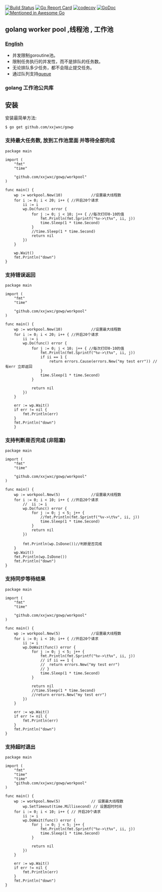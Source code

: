 [![Build Status](https://travis-ci.org/xxjwxc/gowp.svg?branch=master)](https://travis-ci.org/xxjwxc/gowp)
[![Go Report Card](https://goreportcard.com/badge/github.com/xxjwxc/gowp)](https://goreportcard.com/report/github.com/xxjwxc/gowp)
[![codecov](https://codecov.io/gh/xxjwxc/gowp/branch/master/graph/badge.svg)](https://codecov.io/gh/xxjwxc/gowp)
[![GoDoc](https://godoc.org/github.com/xxjwxc/gowp?status.svg)](https://godoc.org/github.com/xxjwxc/gowp)
[![Mentioned in Awesome Go](https://awesome.re/mentioned-badge.svg)](https://github.com/avelino/awesome-go)


## golang worker pool ,线程池 , 工作池
### [English](README_cn.md)
- 并发限制goroutine池。
- 限制任务执行的并发性，而不是排队的任务数。
- 无论排队多少任务，都不会阻止提交任务。
- 通过队列支持[queue](https://github.com/xxjwxc/public/tree/master/myqueue)

### golang 工作池公共库

## 安装

安装最简单方法:

```
$ go get github.com/xxjwxc/gowp
```

### 支持最大任务数, 放到工作池里面 并等待全部完成

```
package main

import (
	"fmt"
	"time"

	"github.com/xxjwxc/gowp/workpool"
)

func main() {
	wp := workpool.New(10)             //设置最大线程数
	for i := 0; i < 20; i++ { //开启20个请求
		ii := i
		wp.Do(func() error {
			for j := 0; j < 10; j++ { //每次打印0-10的值
				fmt.Println(fmt.Sprintf("%v->\t%v", ii, j))
				time.Sleep(1 * time.Second)
			}
			//time.Sleep(1 * time.Second)
			return nil
		})
	}

	wp.Wait()
	fmt.Println("down")
}
```

### 支持错误返回
```
package main

import (
	"fmt"
	"time"

	"github.com/xxjwxc/gowp/workpool"
)

func main() {
	wp := workpool.New(10)             //设置最大线程数
	for i := 0; i < 20; i++ { //开启20个请求
		ii := i
		wp.Do(func() error {
			for j := 0; j < 10; j++ { //每次打印0-10的值
				fmt.Println(fmt.Sprintf("%v->\t%v", ii, j))
				if ii == 1 {
					return errors.Cause(errors.New("my test err")) //有err 立即返回
				}
				time.Sleep(1 * time.Second)
			}

			return nil
		})
	}

	err := wp.Wait()
	if err != nil {
		fmt.Println(err)
	}
	fmt.Println("down")
	}
```

### 支持判断是否完成 (非阻塞)

```
package main

import (
	"fmt"
	"time"

	"github.com/xxjwxc/gowp/workpool"
)

func main() {
	wp := workpool.New(5)              //设置最大线程数
	for i := 0; i < 10; i++ { //开启20个请求
		//	ii := i
		wp.Do(func() error {
			for j := 0; j < 5; j++ { 
				//fmt.Println(fmt.Sprintf("%v->\t%v", ii, j))
				time.Sleep(1 * time.Second)
			}
			return nil
		})

		fmt.Println(wp.IsDone())//判断是否完成
	}
	wp.Wait()
	fmt.Println(wp.IsDone())
	fmt.Println("down")
}
```

### 支持同步等待结果

```
package main

import (
	"fmt"
	"time"

	"github.com/xxjwxc/gowp/workpool"
)

func main() {
	wp := workpool.New(5)              //设置最大线程数
	for i := 0; i < 10; i++ { //开启20个请求
		ii := i
		wp.DoWait(func() error {
			for j := 0; j < 5; j++ {
				fmt.Println(fmt.Sprintf("%v->\t%v", ii, j))
				// if ii == 1 {
				// 	return errors.New("my test err")
				// }
				time.Sleep(1 * time.Second)
			}

			return nil
			//time.Sleep(1 * time.Second)
			//return errors.New("my test err")
		})
	}

	err := wp.Wait()
	if err != nil {
		fmt.Println(err)
	}
	fmt.Println("down")
}
```

### 支持超时退出

```
package main

import (
	"fmt"
	"time"
	"time"
	"github.com/xxjwxc/gowp/workpool"
)

func main() {
	wp := workpool.New(5)              // 设置最大线程数
		wp.SetTimeout(time.Millisecond) // 设置超时时间
	for i := 0; i < 10; i++ { // 开启20个请求
		ii := i
		wp.DoWait(func() error {
			for j := 0; j < 5; j++ {
				fmt.Println(fmt.Sprintf("%v->\t%v", ii, j))
				time.Sleep(1 * time.Second)
			}

			return nil
		})
	}

	err := wp.Wait()
	if err != nil {
		fmt.Println(err)
	}
	fmt.Println("down")
}
```